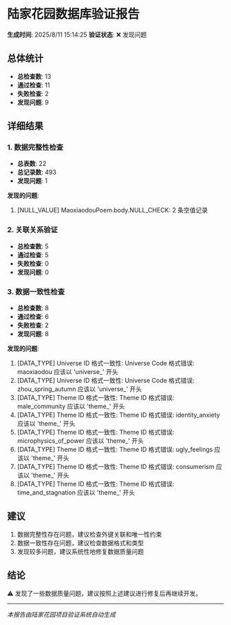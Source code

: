 # 陆家花园数据库验证报告

**生成时间**: 2025/8/11 15:14:25
**验证状态**: ❌ 发现问题

## 总体统计

- **总检查数**: 13
- **通过检查**: 11
- **失败检查**: 2
- **发现问题**: 9

## 详细结果

### 1. 数据完整性检查

- **总表数**: 22
- **总记录数**: 493
- **发现问题**: 1

**发现的问题**:
1. [NULL_VALUE] MaoxiaodouPoem.body.NULL_CHECK: 2 条空值记录

### 2. 关联关系验证

- **总检查数**: 5
- **通过检查**: 5
- **失败检查**: 0
- **发现问题**: 0

### 3. 数据一致性检查

- **总检查数**: 8
- **通过检查**: 6
- **失败检查**: 2
- **发现问题**: 8

**发现的问题**:
1. [DATA_TYPE] Universe ID 格式一致性: Universe Code 格式错误: maoxiaodou 应该以 'universe_' 开头
2. [DATA_TYPE] Universe ID 格式一致性: Universe Code 格式错误: zhou_spring_autumn 应该以 'universe_' 开头
3. [DATA_TYPE] Theme ID 格式一致性: Theme ID 格式错误: male_community 应该以 'theme_' 开头
4. [DATA_TYPE] Theme ID 格式一致性: Theme ID 格式错误: identity_anxiety 应该以 'theme_' 开头
5. [DATA_TYPE] Theme ID 格式一致性: Theme ID 格式错误: microphysics_of_power 应该以 'theme_' 开头
6. [DATA_TYPE] Theme ID 格式一致性: Theme ID 格式错误: ugly_feelings 应该以 'theme_' 开头
7. [DATA_TYPE] Theme ID 格式一致性: Theme ID 格式错误: consumerism 应该以 'theme_' 开头
8. [DATA_TYPE] Theme ID 格式一致性: Theme ID 格式错误: time_and_stagnation 应该以 'theme_' 开头

## 建议

1. 数据完整性存在问题，建议检查外键关联和唯一性约束
2. 数据一致性存在问题，建议检查数据格式和类型
3. 发现较多问题，建议系统性地修复数据质量问题

## 结论

⚠️ 发现了一些数据质量问题，建议按照上述建议进行修复后再继续开发。

---
*本报告由陆家花园项目验证系统自动生成*
